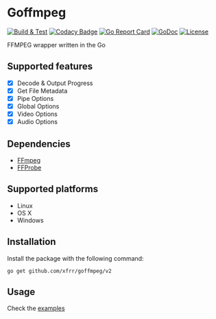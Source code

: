 ﻿# Goffmpeg
[![Build & Test](https://github.com/xfrr/goffmpeg/v2/actions/workflows/build_and_test.yml/badge.svg)](https://github.com/xfrr/goffmpeg/v2/actions/workflows/build_and_test.yml)
[![Codacy Badge](https://api.codacy.com/project/badge/Grade/93e018e5008b4439acbb30d715b22e7f)](https://www.codacy.com/app/francisco.romero/goffmpeg?utm_source=github.com&amp;utm_medium=referral&amp;utm_content=xfrr/goffmpeg&amp;utm_campaign=Badge_Grade)
[![Go Report Card](https://goreportcard.com/badge/github.com/xfrr/goffmpeg/v2)](https://goreportcard.com/report/github.com/xfrr/goffmpeg/v2)
[![GoDoc](https://godoc.org/github.com/xfrr/goffmpeg/v2?status.svg)](https://godoc.org/github.com/xfrr/goffmpeg/v2)
[![License](https://img.shields.io/badge/License-MIT-blue.svg)](./LICENSE)

FFMPEG wrapper written in the Go

## Supported features

- [x] Decode & Output Progress
- [x] Get File Metadata
- [x] Pipe Options
- [x] Global Options
- [x] Video Options
- [x] Audio Options

## Dependencies
- [FFmpeg](https://www.ffmpeg.org/)
- [FFProbe](https://www.ffmpeg.org/ffprobe.html)

## Supported platforms

 - Linux
 - OS X
 - Windows

## Installation
Install the package with the following command:
```shell
go get github.com/xfrr/goffmpeg/v2
```

## Usage
Check the [examples](./examples)
